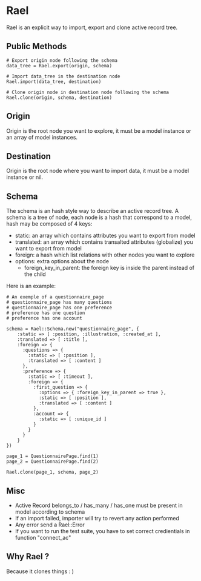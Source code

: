 # Rael

Rael is an explicit way to import, export and clone active record tree.

## Public Methods

```
# Export origin node following the schema
data_tree = Rael.export(origin, schema)

# Import data_tree in the destination node
Rael.import(data_tree, destination)

# Clone origin node in destination node following the schema
Rael.clone(origin, schema, destination)
```

## Origin

Origin is the root node you want to explore, it must be a model instance or an array of model instances.

## Destination

Origin is the root node where you want to import data, it must be a model instance or nil.

## Schema

The schema is an hash style way to describe an active record tree. A schema is a tree of node, each node is a hash that correspond to a model, hash may be composed of 4 keys:

* static: an array which contains attributes you want to export from model
* translated: an array which contains transalted attributes (globalize) you want to export from model
* foreign: a hash which list relations with other nodes you want to explore
* options: extra options about the node
	- foreign_key_in_parent: the foreign key is inside the parent instead of the child

Here is an example:

```
# An exemple of a questionnaire_page
# questionnaire_page has many questions
# questionnaire_page has one preference
# preference has one question
# preference has one account

schema = Rael::Schema.new("questionnaire_page", {
	:static => [ :position, :illustration, :created_at ],
	:translated => [ :title ],
	:foreign => {
	  :questions => {
	    :static => [ :position ],
	    :translated => [ :content ]
	  },
	  :preference => {
	    :static => [ :timeout ],
	    :foreign => {
	      :first_question => {
	        :options => { :foreign_key_in_parent => true },
	        :static => [ :position ],
	        :translated => [ :content ]
	      },
	      :account => {
	        :static => [ :unique_id ]
	      }
	    }
	  }
	}
})

page_1 = QuestionnairePage.find(1)
page_2 = QuestionnairePage.find(2)

Rael.clone(page_1, schema, page_2)
```

## Misc

* Active Record belongs_to / has_many / has_one must be present in model according to schema
* If an import failed, importer will try to revert any action performed
* Any error send a Rael::Error
* If you want to run the test suite, you have to set correct credientials in function "connect_ac"

## Why Rael ?

Because it clones things : )
